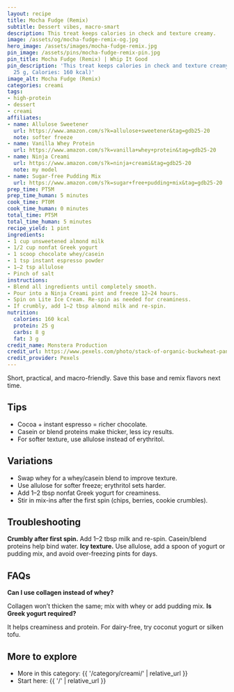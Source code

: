 ```yaml
---
layout: recipe
title: Mocha Fudge (Remix)
subtitle: Dessert vibes, macro-smart
description: This treat keeps calories in check and texture creamy.
image: /assets/og/mocha-fudge-remix-og.jpg
hero_image: /assets/images/mocha-fudge-remix.jpg
pin_image: /assets/pins/mocha-fudge-remix-pin.jpg
pin_title: Mocha Fudge (Remix) | Whip It Good
pin_description: 'This treat keeps calories in check and texture creamy. (Protein:
  25 g, Calories: 160 kcal)'
image_alt: Mocha Fudge (Remix)
categories: creami
tags:
- high-protein
- dessert
- creami
affiliates:
- name: Allulose Sweetener
  url: https://www.amazon.com/s?k=allulose+sweetener&tag=gdb25-20
  note: softer freeze
- name: Vanilla Whey Protein
  url: https://www.amazon.com/s?k=vanilla+whey+protein&tag=gdb25-20
- name: Ninja Creami
  url: https://www.amazon.com/s?k=ninja+creami&tag=gdb25-20
  note: my model
- name: Sugar-free Pudding Mix
  url: https://www.amazon.com/s?k=sugar+free+pudding+mix&tag=gdb25-20
prep_time: PT5M
prep_time_human: 5 minutes
cook_time: PT0M
cook_time_human: 0 minutes
total_time: PT5M
total_time_human: 5 minutes
recipe_yield: 1 pint
ingredients:
- 1 cup unsweetened almond milk
- 1/2 cup nonfat Greek yogurt
- 1 scoop chocolate whey/casein
- 1 tsp instant espresso powder
- 1–2 tsp allulose
- Pinch of salt
instructions:
- Blend all ingredients until completely smooth.
- Pour into a Ninja Creami pint and freeze 12–24 hours.
- Spin on Lite Ice Cream. Re-spin as needed for creaminess.
- If crumbly, add 1–2 tbsp almond milk and re-spin.
nutrition:
  calories: 160 kcal
  protein: 25 g
  carbs: 8 g
  fat: 3 g
credit_name: Monstera Production
credit_url: https://www.pexels.com/photo/stack-of-organic-buckwheat-pancakes-7144674/
credit_provider: Pexels
---
```

Short, practical, and macro-friendly. Save this base and remix flavors next time.

## Tips
- Cocoa + instant espresso = richer chocolate.
- Casein or blend proteins make thicker, less icy results.
- For softer texture, use allulose instead of erythritol.

## Variations
- Swap whey for a whey/casein blend to improve texture.
- Use allulose for softer freeze; erythritol sets harder.
- Add 1–2 tbsp nonfat Greek yogurt for creaminess.
- Stir in mix-ins after the first spin (chips, berries, cookie crumbles).

## Troubleshooting
**Crumbly after first spin.** Add 1–2 tbsp milk and re-spin. Casein/blend proteins help bind water.
**Icy texture.** Use allulose, add a spoon of yogurt or pudding mix, and avoid over-freezing pints for days.

## FAQs
**Can I use collagen instead of whey?**

Collagen won’t thicken the same; mix with whey or add pudding mix.
**Is Greek yogurt required?**

It helps creaminess and protein. For dairy-free, try coconut yogurt or silken tofu.

## More to explore
- More in this category: {{ '/category/creami/' | relative_url }}
- Start here: {{ '/' | relative_url }}
